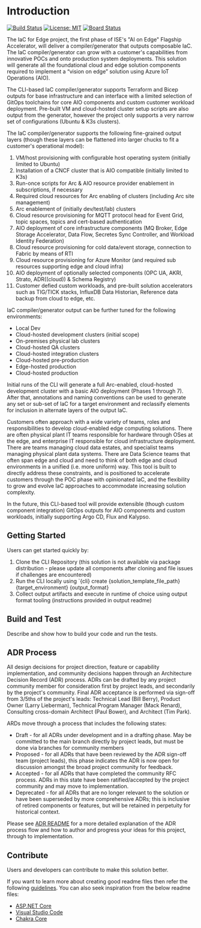 # Introduction

[![Build Status](https://dev.azure.com/ai-at-the-edge-flagship-accelerator/IaC%20for%20the%20Edge/_apis/build/status%2FIaC%20for%20the%20Edge?branchName=main)](https://dev.azure.com/ai-at-the-edge-flagship-accelerator/IaC%20for%20the%20Edge/_build/latest?definitionId=3&branchName=main)
[![License: MIT](https://img.shields.io/badge/License-MIT-yellow.svg)](https://opensource.org/licenses/MIT)
[![Board Status](https://dev.azure.com/ai-at-the-edge-flagship-accelerator/3bef5a01-44ac-4d6c-8c8d-f4b7d374def6/8567de21-1286-4352-a375-efb89ad55348/_apis/work/boardbadge/fd9375f1-e7c6-4439-b2c9-6969d853a2d4)](https://dev.azure.com/ai-at-the-edge-flagship-accelerator/3bef5a01-44ac-4d6c-8c8d-f4b7d374def6/_boards/board/t/8567de21-1286-4352-a375-efb89ad55348/Stories/)

The IaC for Edge project, the first phase of ISE's "AI on Edge" Flagship Accelerator, will deliver a compiler/generator that outputs composable IaC. The IaC compiler/generator can grow with a customer's capabilities from innovative POCs and onto production system deployments. This solution will generate all the foundational cloud and edge solution components required to implement a “vision on edge” solution using Azure IoT Operations (AIO).

The CLI-based IaC compiler/generator supports Terraform and Bicep outputs for base infrastructure and can interface with a limited selection of GitOps toolchains for core AIO components and custom customer workload deployment. Pre-built VM and cloud-hosted cluster setup scripts are also output from the generator, however the project only supports a very narrow set of configurations (Ubuntu & K3s clusters).

The IaC compiler/generator supports the following fine-grained output layers (though these layers can be flattened into larger chucks to fit a customer's operational model):

1. VM/host provisioning with configurable host operating system (initially limited to Ubuntu)
2. Installation of a CNCF cluster that is AIO compatible (initially limited to K3s)
3. Run-once scripts for Arc & AIO resource provider enablement in subscriptions, if necessary
4. Required cloud resources for Arc enabling of clusters (including Arc site management)
5. Arc enablement of (initially dev/test/lab) clusters
6. Cloud resource provisioning for MQTT protocol head for Event Grid, topic spaces, topics and cert-based authentication
7. AIO deployment of core infrastructure components (MQ Broker, Edge Storage Accelerator, Data Flow, Secretes Sync Controller, and Workload Identity Federation)
8. Cloud resource provisioning for cold data/event storage, connection to Fabric by means of RTI
9. Cloud resource provisioning for Azure Monitor (and required sub resources supporting edge and cloud infra)
10. AIO deployment of optionally selected components (OPC UA, AKRI, Strato, ADR((cloud)) & Schema Registry)
11. Customer defied custom workloads, and pre-built solution accelerators such as TIG/TICK stacks, InfluxDB Data Historian, Reference data backup from cloud to edge, etc.

IaC compiler/generator output can be further tuned for the following environments:

* Local Dev
* Cloud-hosted development clusters (initial scope)
* On-premises physical lab clusters
* Cloud-hosted QA clusters
* Cloud-hosted integration clusters
* Cloud-hosted pre-production
* Edge-hosted production
* Cloud-hosted production

Initial runs of the CLI will generate a full Arc-enabled, cloud-hosted development cluster with a basic AIO deployment (Phases 1 through 7). After that, annotations and naming conventions can be used to generate any set or sub-set of IaC for a target environment and reclassify elements for inclusion in alternate layers of the output IaC.

Customers often approach with a wide variety of teams, roles and responsibilities to develop cloud-enabled edge computing solutions. There are often physical plant IT teams responsible for hardware through OSes at the edge, and enterprise IT responsible for cloud infrastructure deployment. There are teams managing cloud data estates, and specialist teams managing physical plant data systems. There are Data Science teams that often span edge and cloud and need to think of both edge and cloud environments in a unified (i.e. more uniform) way. This tool is built to directly address these constraints, and is positioned to accelerate customers through the POC phase with opinionated IaC, and the flexibility to grow and evolve IaC approaches to accommodate increasing solution complexity.

In the future, this CLI-based tool will provide extensible (though custom component integration) GitOps outputs for AIO components and custom workloads, initially supporting Argo CD, Flux and Kalypso.

## Getting Started

Users can get started quickly by:

1. Clone the CLI Repository (this solution is not available via package distribution - please update all components after cloning and file issues if challenges are encountered)
2. Run the CLI locally using `{cli} create {solution_template_file_path} {target_environment} {output_format}
3. Collect output artifacts and execute in runtime of choice using output format tooling (instructions provided in output readme)

## Build and Test

Describe and show how to build your code and run the tests.

## ADR Process

All design decisions for project direction, feature or capability implementation, and community decisions happen through an Architecture Decision Record (ADR) process. ADRs can be drafted by any project community member for consideration first by project leads, and secondarily by the project's community. Final ADR acceptance is performed via sign-off from 3/5ths of the project's leads: Technical Lead (Bill Berry), Product Owner (Larry Lieberman), Technical Program Manager (Mack Renard), Consulting cross-domain Architect (Paul Bower), and Architect (Tim Park).

ARDs move through a process that includes the following states:

* Draft - for all ADRs under development and in a drafting phase. May be committed to the main branch directly by project leads, but must be done via branches for community members
* Proposed - for all ADRs that have been reviewed by the ADR sign-off team (project leads), this phase indicates the ADR is now open for discussion amongst the broad project community for feedback.
* Accepted - for all ADRs that have completed the community RFC process. ADRs in this state have been ratified/accepted by the project community and may move to implementation.
* Deprecated - for all ADRs that are no longer relevant to the solution or have been superseded by more comprehensive ADRs; this is inclusive of retired components or features, but will be retained in perpetuity for historical context.

Please see [ADR README](./ADRs/README.MD) for a more detailed explanation of the ADR process flow and how to author and progress your ideas for this project, through to implementation.

## Contribute

Users and developers can contribute to make this solution better.

If you want to learn more about creating good readme files then refer the following [guidelines](https://docs.microsoft.com/en-us/azure/devops/repos/git/create-a-readme?view=azure-devops). You can also seek inspiration from the below readme files:

* [ASP.NET Core](https://github.com/aspnet/Home)
* [Visual Studio Code](https://github.com/Microsoft/vscode)
* [Chakra Core](https://github.com/Microsoft/ChakraCore)